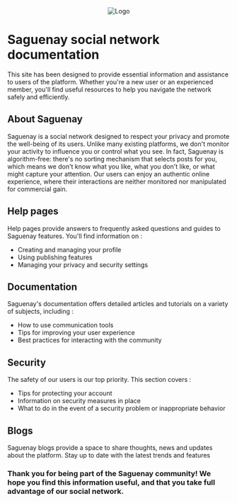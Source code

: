 <div align="center">
<img src="https://github.com/mpcgt/saguenay/blob/main/src/assets/images/logo/saguenay_white_letters.png?raw=true" alt="Logo" />
</div>

# Saguenay social network documentation

This site has been designed to provide essential information and assistance to users of the platform. Whether you're a new user or an experienced member, you'll find useful resources to help you navigate the network safely and efficiently.

## About Saguenay
Saguenay is a social network designed to respect your privacy and promote the well-being of its users. Unlike many existing platforms, we don't monitor your activity to influence you or control what you see. In fact, Saguenay is algorithm-free: there's no sorting mechanism that selects posts for you, which means we don't know what you like, what you don't like, or what might capture your attention. Our users can enjoy an authentic online experience, where their interactions are neither monitored nor manipulated for commercial gain.

## Help pages
Help pages provide answers to frequently asked questions and guides to Saguenay features. You'll find information on :
* Creating and managing your profile
* Using publishing features
* Managing your privacy and security settings

## Documentation
Saguenay's documentation offers detailed articles and tutorials on a variety of subjects, including :

* How to use communication tools
* Tips for improving your user experience
* Best practices for interacting with the community

## Security
The safety of our users is our top priority. This section covers :
* Tips for protecting your account
* Information on security measures in place
* What to do in the event of a security problem or inappropriate behavior

## Blogs
Saguenay blogs provide a space to share thoughts, news and updates about the platform. Stay up to date with the latest trends and features

### Thank you for being part of the Saguenay community! We hope you find this information useful, and that you take full advantage of our social network.
